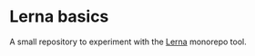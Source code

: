 # Lerna basics
A small repository to experiment with the [Lerna](https://github.com/lerna/lerna) monorepo tool.